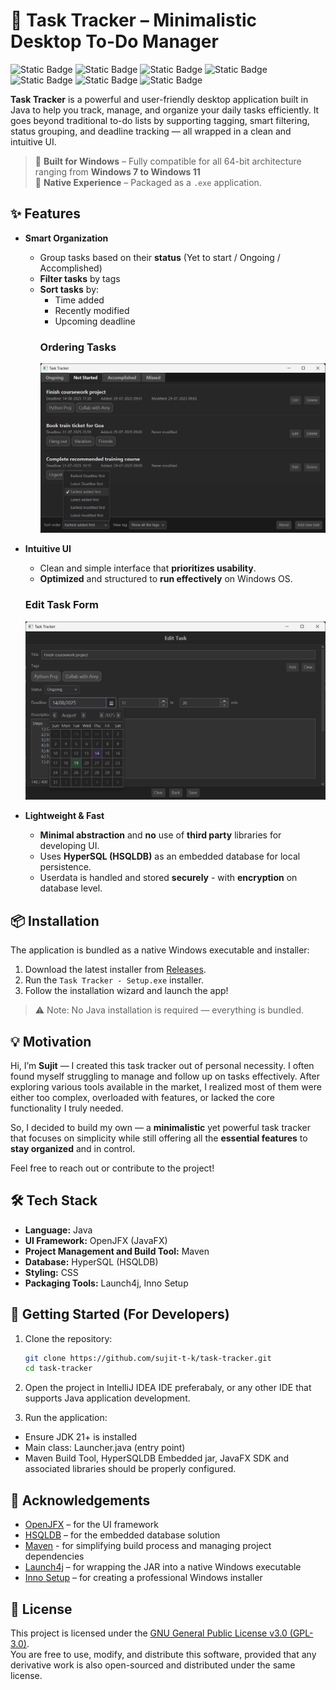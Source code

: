 # 📝 Task Tracker – Minimalistic Desktop To-Do Manager

![Static Badge](https://img.shields.io/badge/Java-blue) ![Static Badge](https://img.shields.io/badge/OpenJFX-purple) ![Static Badge](https://img.shields.io/badge/css-lavendar) ![Static Badge](https://img.shields.io/badge/Maven-orange) ![Static Badge](https://img.shields.io/badge/HSQLDB-gold) ![Static Badge](https://img.shields.io/badge/Launch4j-green) ![Static Badge](https://img.shields.io/badge/Inno%20Setup-gray)

**Task Tracker** is a powerful and user-friendly desktop application built in Java to help you track, manage, and organize your daily tasks efficiently. It goes beyond traditional to-do lists by supporting tagging, smart filtering, status grouping, and deadline tracking — all wrapped in a clean and intuitive UI.

> 🔹 **Built for Windows** – Fully compatible for all 64-bit architecture ranging from **Windows 7 to Windows 11**  
> 🔹 **Native Experience** – Packaged as a `.exe` application.

## ✨ Features

- **Smart Organization**
  - Group tasks based on their **status** (Yet to start / Ongoing / Accomplished)
  - **Filter tasks** by tags
  - **Sort tasks** by:
    - Time added
    - Recently modified
    - Upcoming deadline
    ### Ordering Tasks
    ![Edit Task](assets/task_viewer_page_apply_ordering.png)

- **Intuitive UI**
  - Clean and simple interface that **prioritizes usability**.
  - **Optimized** and structured to **run effectively** on Windows OS.
  ### Edit Task Form
  ![Edit Task](assets/edit_task.png)

- **Lightweight & Fast**
  - **Minimal abstraction** and **no** use of **third party** libraries for developing UI.
  - Uses **HyperSQL (HSQLDB)** as an embedded database for local persistence.
  - Userdata is handled and stored **securely** - with **encryption** on database level.

## 📦 Installation

The application is bundled as a native Windows executable and installer:

1. Download the latest installer from [Releases](https://github.com/sujit-t-k/task-tracker/releases).
2. Run the `Task Tracker - Setup.exe` installer.
3. Follow the installation wizard and launch the app!

> ⚠️ Note: No Java installation is required — everything is bundled.

## 💡 Motivation

Hi, I’m **Sujit** — I created this task tracker out of personal necessity. I often found myself struggling to manage and follow up on tasks effectively. After exploring various tools available in the market, I realized most of them were either too complex, overloaded with features, or lacked the core functionality I truly needed.

So, I decided to build my own — a **minimalistic** yet powerful task tracker that focuses on simplicity while still offering all the **essential features** to **stay organized** and in control.

Feel free to reach out or contribute to the project!

## 🛠️ Tech Stack

- **Language:** Java
- **UI Framework:** OpenJFX (JavaFX)
- **Project Management and Build Tool:** Maven 
- **Database:** HyperSQL (HSQLDB)  
- **Styling:** CSS  
- **Packaging Tools:** Launch4j, Inno Setup

## 🚀 Getting Started (For Developers)

1. Clone the repository:
   ```bash
   git clone https://github.com/sujit-t-k/task-tracker.git
   cd task-tracker
   
2. Open the project in IntelliJ IDEA IDE preferabaly, or any other IDE that supports Java application development.

3. Run the application:
- Ensure JDK 21+ is installed
- Main class: Launcher.java (entry point)
- Maven Build Tool, HyperSQLDB Embedded jar, JavaFX SDK and associated libraries should be properly configured.

## 🙌 Acknowledgements

- [OpenJFX](https://openjfx.io/) – for the UI framework
- [HSQLDB](http://hsqldb.org/) – for the embedded database solution
- [Maven](https://maven.apache.org/) - for simplifying build process and managing project dependencies
- [Launch4j](http://launch4j.sourceforge.net/) – for wrapping the JAR into a native Windows executable
- [Inno Setup](https://jrsoftware.org/isinfo.php) – for creating a professional Windows installer

## 📃 License

This project is licensed under the [GNU General Public License v3.0 (GPL-3.0)](https://www.gnu.org/licenses/gpl-3.0.en.html).  
You are free to use, modify, and distribute this software, provided that any derivative work is also open-sourced and distributed under the same license.
